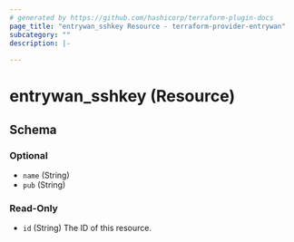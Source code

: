```yaml
---
# generated by https://github.com/hashicorp/terraform-plugin-docs
page_title: "entrywan_sshkey Resource - terraform-provider-entrywan"
subcategory: ""
description: |-
  
---
```


# entrywan_sshkey (Resource)





<!-- schema generated by tfplugindocs -->
## Schema

### Optional

- `name` (String)
- `pub` (String)

### Read-Only

- `id` (String) The ID of this resource.
